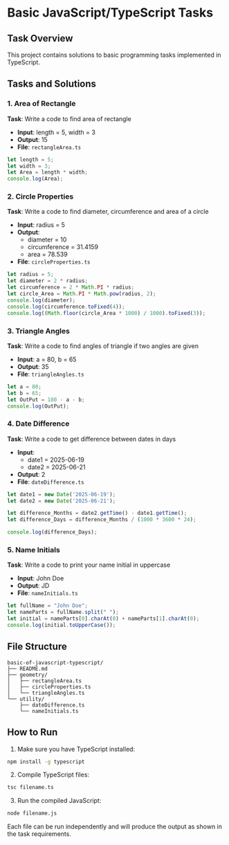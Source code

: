 # Basic JavaScript/TypeScript Tasks

## Task Overview

This project contains solutions to basic programming tasks implemented in TypeScript.

## Tasks and Solutions

### 1. Area of Rectangle
**Task**: Write a code to find area of rectangle
- **Input**: length = 5, width = 3
- **Output**: 15
- **File**: `rectangleArea.ts`
```typescript
let length = 5;
let width = 3;
let Area = length * width;
console.log(Area);
```

### 2. Circle Properties
**Task**: Write a code to find diameter, circumference and area of a circle
- **Input**: radius = 5
- **Output**: 
  - diameter = 10
  - circumference = 31.4159
  - area = 78.539
- **File**: `circleProperties.ts`
```typescript
let radius = 5;
let diameter = 2 * radius;
let circumference = 2 * Math.PI * radius;
let circle_Area = Math.PI * Math.pow(radius, 2);
console.log(diameter);
console.log(circumference.toFixed(4));
console.log((Math.floor(circle_Area * 1000) / 1000).toFixed(3));
```

### 3. Triangle Angles
**Task**: Write a code to find angles of triangle if two angles are given
- **Input**: a = 80, b = 65
- **Output**: 35
- **File**: `triangleAngles.ts`
```typescript
let a = 80;
let b = 65;
let OutPut = 180 - a - b;
console.log(OutPut);
```

### 4. Date Difference
**Task**: Write a code to get difference between dates in days
- **Input**: 
  - date1 = 2025-06-19
  - date2 = 2025-06-21
- **Output**: 2
- **File**: `dateDifference.ts`
```typescript
let date1 = new Date('2025-06-19');
let date2 = new Date('2025-06-21');

let difference_Months = date2.getTime() - date1.getTime();
let difference_Days = difference_Months / (1000 * 3600 * 24);

console.log(difference_Days);
```

### 5. Name Initials
**Task**: Write a code to print your name initial in uppercase
- **Input**: John Doe
- **Output**: JD
- **File**: `nameInitials.ts`
```typescript
let fullName = "John Doe";
let nameParts = fullName.split(" ");
let initial = nameParts[0].charAt(0) + nameParts[1].charAt(0);
console.log(initial.toUpperCase());
```

## File Structure

```
basic-of-javascript-typescript/
├── README.md
├── geometry/
│   ├── rectangleArea.ts
│   ├── circleProperties.ts  
│   └── triangleAngles.ts
└── utility/
    ├── dateDifference.ts
    └── nameInitials.ts
```

## How to Run

1. Make sure you have TypeScript installed:
```bash
npm install -g typescript
```

2. Compile TypeScript files:
```bash
tsc filename.ts
```

3. Run the compiled JavaScript:
```bash
node filename.js
```

Each file can be run independently and will produce the output as shown in the task requirements.

